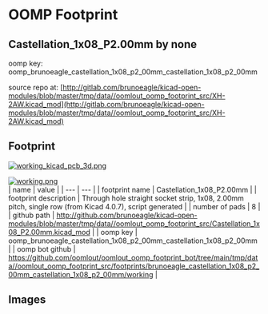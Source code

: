 # OOMP Footprint  
## Castellation_1x08_P2.00mm  by none  
  
oomp key: oomp_brunoeagle_castellation_1x08_p2_00mm_castellation_1x08_p2_00mm  
  
source repo at: [http://gitlab.com/brunoeagle/kicad-open-modules/blob/master/tmp/data//oomlout_oomp_footprint_src/XH-2AW.kicad_mod](http://gitlab.com/brunoeagle/kicad-open-modules/blob/master/tmp/data//oomlout_oomp_footprint_src/XH-2AW.kicad_mod)  
## Footprint  
  
[![working_kicad_pcb_3d.png](working_kicad_pcb_3d_600.png)](working_kicad_pcb_3d.png)  
  
[![working.png](working_600.png)](working.png)  
| name | value | 
| --- | --- | 
| footprint name | Castellation_1x08_P2.00mm | 
| footprint description | Through hole straight socket strip, 1x08, 2.00mm pitch, single row (from Kicad 4.0.7), script generated | 
| number of pads | 8 | 
| github path | http://github.com/brunoeagle/kicad-open-modules/blob/master/tmp/data//oomlout_oomp_footprint_src/Castellation_1x08_P2.00mm.kicad_mod | 
| oomp key | oomp_brunoeagle_castellation_1x08_p2_00mm_castellation_1x08_p2_00mm | 
| oomp bot github | https://github.com/oomlout/oomlout_oomp_footprint_bot/tree/main/tmp/data//oomlout_oomp_footprint_src/footprints/brunoeagle_castellation_1x08_p2_00mm_castellation_1x08_p2_00mm/working | 
## Images  
